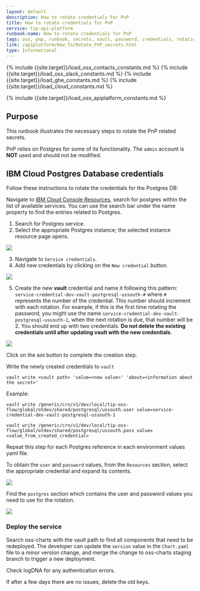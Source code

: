 ```yaml
---
layout: default
description: How to rotate credentials For PnP
title: How to rotate credentials for PnP
service: tip-api-platform
runbook-name: How to rotate credentials for PnP
tags: oss, pnp, runbook, secrets, vault, password, credentials, rotation
link: /apiplatform/How_To/Rotate_PnP_secrets.html
type: Informational
---
```


{% include {{site.target}}/load_oss_contacts_constants.md %}
{% include {{site.target}}/load_oss_slack_constants.md %}
{% include {{site.target}}/load_ghe_constants.md %}
{% include {{site.target}}/load_cloud_constants.md %}

{% include {{site.target}}/load_oss_apiplatform_constants.md %}

## Purpose
This runbook illustrates the necessary steps to rotate the PnP related secrets.

PnP relies on Postgres for some of its functionality. The `admin` account is __NOT__ used and should not be modified.

## IBM Cloud Postgres Database credentials

Follow these instructions to rotate the credentials for the Postgres DB:

Navigate to [IBM Cloud Console Resources](https://cloud.ibm.com/resources), search for postgres within the list of available services. You can use the search bar under the name property to find the entries related to Postgres.

1. Search for Postgres service.
2. Select the appropriate Postgres instance; the selected instance resource page opens.

![]({{site.baseurl}}/docs/runbooks/apiplatform/images/pnp_password_rotate_1.png)

3. Navigate to `Service credentials`.
4. Add new credentials by clicking on the `New credential` button.

![]({{site.baseurl}}/docs/runbooks/apiplatform/images/pnp_password_rotate_2.png)

5. Create the new __vault__ credential and name it following this pattern: `service-credential-dev-vault-postgresql-ussouth-#` where `#` represents the number of the credential. This number should increment with each rotation. For example, if this is the first time rotating the password, you might use the name `service-credential-dev-vault-postgresql-ussouth-1`, when the next rotation is due, that number will be 2. You should end up with two credentials. **Do not delete the existing credentials until after updating vault with the new credentials**.

![]({{site.baseurl}}/docs/runbooks/apiplatform/images/pnp_password_rotate_3.png)

Click on the `Add` button to complete the creation step.

Write the newly created credentials to `vault`

```
vault write <vault path> 'value=<new value>' 'about=<information about the secret>'
```

Example:

```
vault write /generic/crn/v1/dev/local/tip-oss-flow/global/otdev/shared/postgresql/ussouth.user value=service-credential-dev-vault-postgresql-ussouth-1

vault write /generic/crn/v1/dev/local/tip-oss-flow/global/otdev/shared/postgresql/ussouth.pass value=<value_from_created_credential>
```

Repeat this step for each Postgres reference in each environment values yaml file.


To obtain the `user` and `password` values, from the `Resources` section, select the appropriate credential and expand its contents.

![]({{site.baseurl}}/docs/runbooks/apiplatform/images/pnp_password_rotate_4.png)

Find the `postgres` section which contains the user and password values you need to use for the rotation.

![]({{site.baseurl}}/docs/runbooks/apiplatform/images/pnp_password_rotate_4.png)


### Deploy the service
Search oss-charts with the vault path to find all components that need to be redeployed.  The developer can update the `version` value in the `Chart.yaml` file to a minor version change, and merge the change to oss-charts staging branch to trigger a new deployment. 
       
Check logDNA for any authentication errors.

If after a few days there are no issues, delete the old keys.
